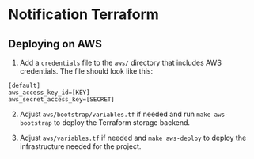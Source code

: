 # Notification Terraform

## Deploying on AWS

1. Add a `credentials` file to the `aws/` directory that includes AWS credentials. The file should look like this:

```
[default]
aws_access_key_id=[KEY]
aws_secret_access_key=[SECRET]
```

2. Adjust `aws/bootstrap/variables.tf` if needed and run `make aws-bootstrap` to deploy the Terraform storage backend.

3. Adjust `aws/variables.tf` if needed and `make aws-deploy` to deploy the infrastructure needed for the project.